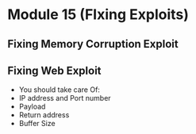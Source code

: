 # Module 15 (FIxing Exploits)

## Fixing Memory Corruption Exploit

## Fixing Web Exploit



* You should take care Of:
* IP address and Port number
* Payload
* Return address
* Buffer  Size

